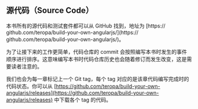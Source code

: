 ## 源代码（Source Code）

本书所有的源代码和测试套件都可以从 GitHub 找到，地址为 [https://
github.com/teropa/build-your-own-angularjs/](https://
github.com/teropa/build-your-own-angularjs/)。

为了让接下来的工作更简单，代码仓库的 commit 会按照编写本书时发生的事件顺序进行排序。这意味编写本书时代码仓库历史也会随着修订而发生改变，这是需要读者注意的。

我们也会为每一章标记上一个 Git tag，每个 tag 对应的是该章代码编写完成时的代码状态。你可以从 [https://github.com/teropa/build-your-own-angularjs/releases](https://github.com/teropa/build-your-own-angularjs/releases) 中下载各个 tag 的代码。
